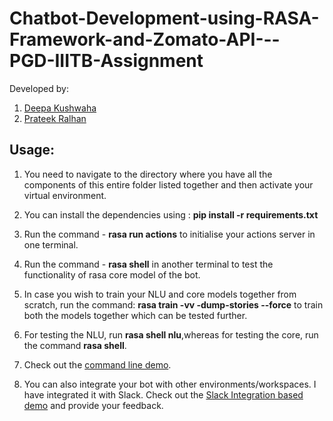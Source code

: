 # Chatbot-Development-using-RASA-Framework-and-Zomato-API---PGD-IIITB-Assignment

Developed by:
1. [Deepa Kushwaha](https://github.com/deepakush)
2. [Prateek Ralhan](https://github.com/prateekralhan)

## Usage:
1. You need to navigate to the directory where you have all the components of this entire folder
listed together and then activate your virtual environment.

2. You can install the dependencies using : **pip install -r requirements.txt**

3. Run the command - **rasa run actions** to initialise your actions server in one terminal.

4. Run the command - **rasa shell** in another terminal to test the functionality of rasa core model of the bot.

5. In case you wish to train your NLU and core models together from scratch, run the command:
**rasa train -vv -dump-stories --force** to train both the models together which can be tested further.

6. For testing the NLU, run **rasa shell nlu**,whereas for testing the core, run the command **rasa shell**.

7. Check out the [command line demo](https://www.youtube.com/watch?v=xigRtLG6U8k&t=26s).

8. You can also integrate your bot with other environments/workspaces. I have integrated it with Slack. Check out the [Slack Integration based demo](https://www.youtube.com/watch?v=b5_2RveqxDA&t=38s) and provide your feedback.


